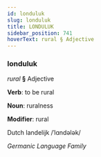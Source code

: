 ```yaml
---
id: londuluk
slug: londuluk
title: LONDULUK
sidebar_position: 741
hoverText: rural § Adjective
---
```


### londuluk

*rural* **§** Adjective

**Verb**: to be rural

**Noun**: ruralness

**Modifier**: rural

Dutch landelijk /ˈlɑndələk/

*Germanic Language Family*